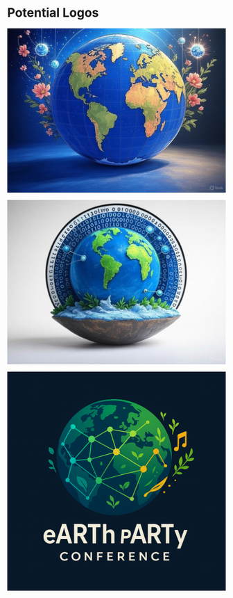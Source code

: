 # Potential Logos

![EPC Logo option 1.jpg](Potential%20Logos%201cbfaa2a7b8a80ebb38dda411198b085/EPC_Logo_option_1.jpg)

![EPC logo option 2.jpg](Potential%20Logos%201cbfaa2a7b8a80ebb38dda411198b085/EPC_logo_option_2.jpg)

![EPC logo option 3.png](Potential%20Logos%201cbfaa2a7b8a80ebb38dda411198b085/EPC_logo_option_3.png)